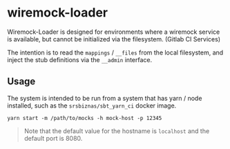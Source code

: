 wiremock-loader
===============

Wiremock-Loader is designed for environments where a wiremock service is
available, but cannot be initialized via the filesystem. (Gitlab CI Services)

The intention is to read the `mappings` / `__files` from the local filesystem,
and inject the stub definitions via the `__admin` interface.

Usage
-----

The system is intended to be run from a system that has yarn / node installed,
such as the `srsbiznas/sbt_yarn_ci` docker image.

    yarn start -m /path/to/mocks -h mock-host -p 12345

> Note that the default value for the hostname is `localhost` and the default
> port is 8080.
